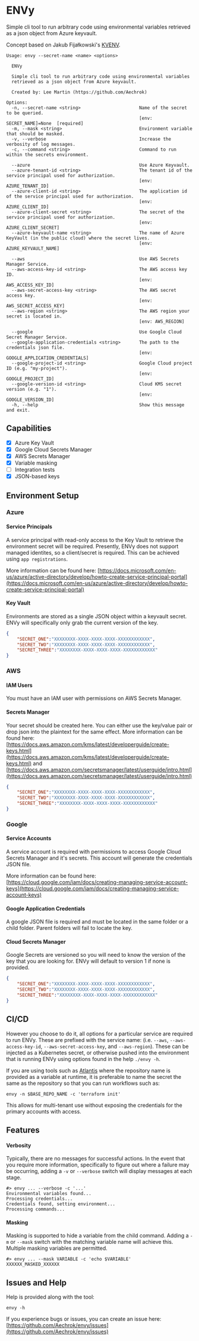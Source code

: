 ENVy
=====

Simple cli tool to run arbitrary code using environmental variables retrieved as a json object from Azure keyvault.

Concept based on Jakub Fijałkowski's [KVENV](https://github.com/jakubfijalkowski/kvenv).

```
Usage: envy --secret-name <name> <options>

  ENVy

  Simple cli tool to run arbitrary code using environmental variables
  retrieved as a json object from Azure keyvault.

  Created by: Lee Martin (https://github.com/Aechrok)

Options:
  -n, --secret-name <string>                      Name of the secret to be queried.
                                                  [env: SECRET_NAME]=None  [required]
  -m, --mask <string>                             Environment variable that should be masked.
  -v, --verbose                                   Increase the verbosity of log messages.
  -c, --command <string>                          Command to run within the secrets environment.

  --azure                                         Use Azure Keyvault.
  --azure-tenant-id <string>                      The tenant id of the service principal used for authorization.
                                                  [env: AZURE_TENANT_ID]
  --azure-client-id <string>                      The application id of the service principal used for authorization.
                                                  [env: AZURE_CLIENT_ID]
  --azure-client-secret <string>                  The secret of the service principal used for authorization.
                                                  [env: AZURE_CLIENT_SECRET]
  --azure-keyvault-name <string>                  The name of Azure KeyVault (in the public cloud) where the secret lives.
                                                  [env: AZURE_KEYVAULT_NAME]

  --aws                                           Use AWS Secrets Manager Service.
  --aws-access-key-id <string>                    The AWS access key ID.
                                                  [env: AWS_ACCESS_KEY_ID]
  --aws-secret-access-key <string>                The AWS secret access key.
                                                  [env: AWS_SECRET_ACCESS_KEY]
  --aws-region <string>                           The AWS region your secret is located in.
                                                  [env: AWS_REGION]

  --google                                        Use Google Cloud Secret Manager Service.
  --google-application-credentials <string>       The path to the credentials json file.
                                                  [env: GOOGLE_APPLICATION_CREDENTIALS]
  --google-project-id <string>                    Google Cloud project ID (e.g. "my-project").
                                                  [env: GOOGLE_PROJECT_ID]
  --google-version-id <string>                    Cloud KMS secret version (e.g. "1").
                                                  [env: GOOGLE_VERSION_ID]
  -h, --help                                      Show this message and exit.
  ```

## Capabilities
- [X] Azure Key Vault
- [X] Google Cloud Secrets Manager
- [X] AWS Secrets Manager
- [X] Variable masking
- [ ] Integration tests
- [X] JSON-based keys

## Environment Setup
### Azure
#### Service Principals
A service principal with read-only access to the Key Vault to retrieve the environment secret will be required. Presently, ENVy does not support managed identites, so a client/secret is required. This can be achieved using `app registrations`.

More information can be found here: [https://docs.microsoft.com/en-us/azure/active-directory/develop/howto-create-service-principal-portal](https://docs.microsoft.com/en-us/azure/active-directory/develop/howto-create-service-principal-portal)

#### Key Vault
Environments are stored as a single JSON object within a keyvault secret. ENVy will specifically only grab the current version of the key.

```json
{
    "SECRET_ONE":"XXXXXXXX-XXXX-XXXX-XXXX-XXXXXXXXXXXX",
    "SECRET_TWO":"XXXXXXXX-XXXX-XXXX-XXXX-XXXXXXXXXXXX",
    "SECRET_THREE":"XXXXXXXX-XXXX-XXXX-XXXX-XXXXXXXXXXXX"
}
```

### AWS
#### IAM Users
You must have an IAM user with permissions on AWS Secrets Manager.

#### Secrets Manager
Your secret should be created here. You can either use the key/value pair or drop json into the plaintext for the same effect. More information can be found here: [https://docs.aws.amazon.com/kms/latest/developerguide/create-keys.html](https://docs.aws.amazon.com/kms/latest/developerguide/create-keys.html) and [https://docs.aws.amazon.com/secretsmanager/latest/userguide/intro.html](https://docs.aws.amazon.com/secretsmanager/latest/userguide/intro.html)

```json
{
    "SECRET_ONE":"XXXXXXXX-XXXX-XXXX-XXXX-XXXXXXXXXXXX",
    "SECRET_TWO":"XXXXXXXX-XXXX-XXXX-XXXX-XXXXXXXXXXXX",
    "SECRET_THREE":"XXXXXXXX-XXXX-XXXX-XXXX-XXXXXXXXXXXX"
}
```

### Google
#### Service Accounts
A service account is required with permissions to access Google Cloud Secrets Manager and it's secrets. This account will generate the credentials JSON file.

More information can be found here: [https://cloud.google.com/iam/docs/creating-managing-service-account-keys](https://cloud.google.com/iam/docs/creating-managing-service-account-keys)

#### Google Application Credentials
A google JSON file is required and must be located in the same folder or a child folder. Parent folders will fail to locate the key.

#### Cloud Secrets Manager
Google Secrets are versioned so you will need to know the version of the key that you are looking for. ENVy will default to version 1 if none is provided.

```json
{
    "SECRET_ONE":"XXXXXXXX-XXXX-XXXX-XXXX-XXXXXXXXXXXX",
    "SECRET_TWO":"XXXXXXXX-XXXX-XXXX-XXXX-XXXXXXXXXXXX",
    "SECRET_THREE":"XXXXXXXX-XXXX-XXXX-XXXX-XXXXXXXXXXXX"
}
```

## CI/CD
However you choose to do it, all options for a particular service are required to run ENVy. These are prefixed with the service name: (i.e. `--aws`, `--aws-access-key-id`, `--aws-secret-access-key`, and `--aws-region`). These can be injected as a Kubernetes secret, or otherwise pushed into the environment that is running ENVy using options found in the help `./envy -h`.

If you are using tools such as [Atlantis](https://www.runatlantis.io/) where the repository name is provided as a variable at runtime, it is preferable to name the secret the same as the repository so that you can run workflows such as:

```shell
envy -n $BASE_REPO_NAME -c 'terraform init'
```

This allows for multi-tenant use without exposing the credentials for the primary accounts with access.

## Features
#### Verbosity
Typically, there are no messages for successful actions. In the event that you require more information, specifically to figure out where a failure may be occurring, adding a `-v` or `--verbose` switch will display messages at each stage.

```shell
#> envy ... --verbose -c '...'
Environmental variables found...
Processing credentials...
Credentials found, setting environment...
Processing commands...
```

#### Masking
Masking is supported to hide a variable from the child command. Adding a `-m` or `--mask` switch with the matching variable name will achieve this. Multiple masking variables are permitted.

```shell
#> envy ... --mask VARIABLE -c 'echo $VARIABLE'
XXXXXX_MASKED_XXXXXX
```

## Issues and Help
Help is provided along with the tool:
```
envy -h
```
If you experience bugs or issues, you can create an issue here: [https://github.com/Aechrok/envy/issues](https://github.com/Aechrok/envy/issues)
